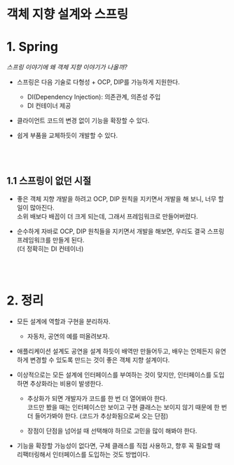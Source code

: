 # 객체 지향 설계와 스프링


# 1. Spring 
*스프링 이야기에 왜 객체 지향 이야기가 나올까?*

- 스프링은 다음 기술로 다형성 + OCP, DIP를 가능하게 지원한다.
  - DI(Dependency Injection): 의존관계, 의존성 주입
  - DI 컨테이너 제공

- 클라이언트 코드의 변경 없이 기능을 확장할 수 있다.

- 쉽게 부품을 교체하듯이 개발할 수 있다.
<br>
<br>


## 1.1 스프링이 없던 시절
- 좋은 객체 지향 개발을 하려고 OCP, DIP 원칙을 지키면서 개발을 해
보니, 너무 할일이 많아진다.  
소위 배보다 배꼽이 더 크게 되는데,  그래서 프레임워크로 만들어버렸다.

- 순수하게 자바로 OCP, DIP 원칙들을 지키면서 개발을 해보면, 우리도 결국 스프링 프레임워크를 만들게 된다.  
(더 정확히는 DI 컨테이너)
<br>
<br>


# 2. 정리
- 모든 설계에 역할과 구현을 분리하자.
  - 자동차, 공연의 예를 떠올려보자.

- 애플리케이션 설계도 공연을 설계 하듯이 배역만 만들어두고, 배우는 언제든지 유연하게 변경할 수 있도록 만드는 것이 좋은 객체 지향 설계이다.

- 이상적으로는 모든 설계에 인터페이스를 부여하는 것이 맞지만, 인터페이스를 도입하면 추상화라는 비용이 발생한다.
  - 추상화가 되면 개발자가 코드를 한 번 더 열어봐야 한다.  
  코드만 봤을 때는 인터페이스만 보이고 구현 클래스는 보이지 않기 때문에 한 번 더 들어가봐야 한다. (코드가 추상화됨으로써 오는 단점)

  - 장점이 단점을 넘어설 때 선택해야 하므로 고민을 많이 해봐야 한다.

- 기능을 확장할 가능성이 없다면, 구체 클래스를 직접 사용하고, 향후 꼭 필요할 때 리팩터링해서 인터페이스를 도입하는 것도 방법이다.